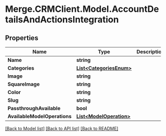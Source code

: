 # Merge.CRMClient.Model.AccountDetailsAndActionsIntegration

## Properties

Name | Type | Description | Notes
------------ | ------------- | ------------- | -------------
**Name** | **string** |  | 
**Categories** | [**List&lt;CategoriesEnum&gt;**](CategoriesEnum.md) |  | 
**Image** | **string** |  | [optional] 
**SquareImage** | **string** |  | [optional] 
**Color** | **string** |  | 
**Slug** | **string** |  | 
**PassthroughAvailable** | **bool** |  | 
**AvailableModelOperations** | [**List&lt;ModelOperation&gt;**](ModelOperation.md) |  | [optional] 

[[Back to Model list]](../README.md#documentation-for-models) [[Back to API list]](../README.md#documentation-for-api-endpoints) [[Back to README]](../README.md)

